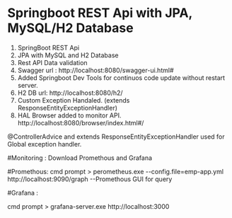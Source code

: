 # Springboot REST Api with JPA, MySQL/H2 Database 

1. SpringBoot REST Api
2. JPA with MySQL and H2 Database
3. Rest API Data validation
4. Swagger url : http://localhost:8080/swagger-ui.html#
5. Added Springboot Dev Tools for continuos code update without restart server.
6. H2 DB url: http://localhost:8080/h2/
7. Custom Exception Handaled. (extends ResponseEntityExceptionHandler)
8. HAL Browser added to monitor API. http://localhost:8080/browser/index.html#/

@ControllerAdvice and extends ResponseEntityExceptionHandler used for Global exception handler.

#Monitoring : 
Download Promethous and Grafana

#Promethous: 
cmd prompt > perometheus.exe --config.file=emp-app.yml
http://localhost:9090/graph  --Promethous GUI for query

#Grafana :

cmd prompt > grafana-server.exe
http://localhost:3000


